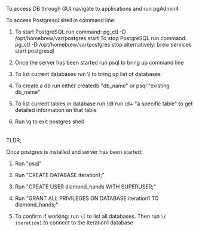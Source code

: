 To access DB through GUI navigate to applications and run pgAdmin4

To access Postgresql shell in command line:

1. To start PostgreSQL run command: pg_ctl -D /opt/homebrew/var/postgres start To stop PostgreSQL run command: pg_ctl -D /opt/homebrew/var/postgres stop
alternatively: brew services start postgresql

2. Once the server has been started run psql to bring up command line

3. To list current databases run \l to bring up list of databases

4. To create a db run either createdb "db_name" or psql "existing db_name"

5. To list current tables in database run \dt run \d+ "a specific table" to get detailed information on that table

6. Run \q to exit postgres shell

######

TLDR;

Once postgres is installed and server has been started:

1. Run "psql"

2. Run "CREATE DATABASE iteration1;"

3. Run "CREATE USER diamond_hands WITH SUPERUSER;"

4. Run "GRANT ALL PRIVILEGES ON DATABASE iteration1 TO diamond_hands;"

5. To confirm if working: run `\l` to list all databases. Then run `\c iteration1` to connect to the iteration1 database
